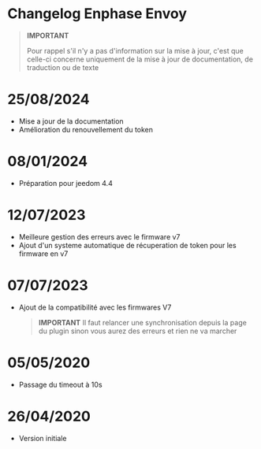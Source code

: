 # Changelog Enphase Envoy

>**IMPORTANT**
>
>Pour rappel s'il n'y a pas d'information sur la mise à jour, c'est que celle-ci concerne uniquement de la mise à jour de documentation, de traduction ou de texte

# 25/08/2024

- Mise a jour de la documentation
- Amélioration du renouvellement du token

# 08/01/2024

- Préparation pour jeedom 4.4

# 12/07/2023

- Meilleure gestion des erreurs avec le firmware v7
- Ajout d'un systeme automatique de récuperation de token pour les firmware en v7

# 07/07/2023

- Ajout de la compatibilité avec les firmwares V7

  >**IMPORTANT**
  > Il faut relancer une synchronisation depuis la page du plugin sinon vous aurez des erreurs et rien ne va marcher

# 05/05/2020

- Passage du timeout à 10s

# 26/04/2020

- Version initiale
